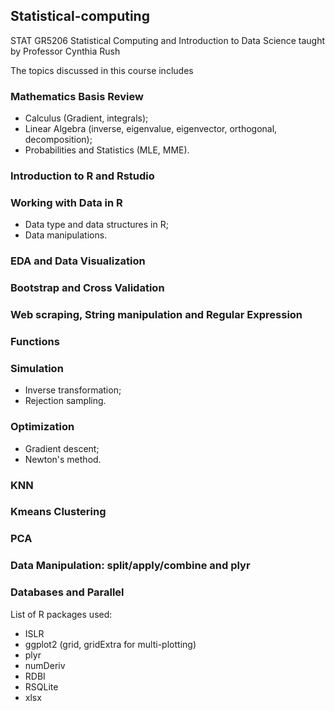 ## Statistical-computing
STAT GR5206 Statistical Computing and Introduction to Data Science taught by Professor Cynthia Rush

The topics discussed in this course includes
### Mathematics Basis Review
* Calculus (Gradient, integrals);
* Linear Algebra (inverse, eigenvalue, eigenvector, orthogonal, decomposition);
* Probabilities and Statistics (MLE, MME).

### Introduction to R and Rstudio

### Working with Data in R
* Data type and data structures in R;
* Data manipulations.

### EDA and Data Visualization

### Bootstrap and Cross Validation

### Web scraping, String manipulation and Regular Expression

### Functions

### Simulation
* Inverse transformation;
* Rejection sampling.

### Optimization
* Gradient descent;
* Newton's method.

### KNN

### Kmeans Clustering

### PCA

### Data Manipulation: split/apply/combine and plyr

### Databases and Parallel

List of R packages used:

* ISLR
* ggplot2 (grid, gridExtra for multi-plotting)
* plyr
* numDeriv
* RDBI
* RSQLite
* xlsx
